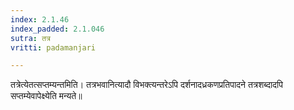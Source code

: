 ```yaml
---
index: 2.1.46
index_padded: 2.1.046
sutra: तत्र
vritti: padamanjari

---
```

  तत्रेत्येतत्सप्तम्यन्तमिति। तत्रभवानित्यादौ विभक्त्यन्तरेऽपि दर्शनादध्रकणप्रतिपादने तत्रशब्दादपि सप्तम्येवापेक्ष्येति मन्यते॥